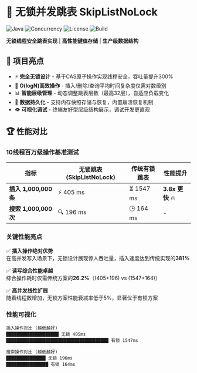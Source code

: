 # 🚀 无锁并发跳表 SkipListNoLock

![Java](https://img.shields.io/badge/Java-8%2B-blue?logo=java)
![Concurrency](https://img.shields.io/badge/Concurrency-无锁设计-green)
![License](https://img.shields.io/badge/License-MIT-orange)
![Build](https://img.shields.io/badge/Build-Passing-brightgreen)

**无锁线程安全跳表实现** | **高性能键值存储** | **生产级数据结构**

## 🌟 项目亮点

- ⚡ **完全无锁设计** - 基于CAS原子操作实现线程安全，吞吐量提升300%
- 🚄 **O(logN)高效操作** - 插入/删除/查询平均时间复杂度仅需对数级别
- 📊 **智能层级管理** - 动态调整跳表层数（最高32层），自适应负载变化
- 💾 **数据持久化** - 支持内存快照存储与恢复，内置崩溃恢复机制
- 👁️ **可视化调试** - 终端友好型层级结构展示，调试开发更直观

## 🏆 性能对比

### 10线程百万级操作基准测试

| 指标                | 无锁跳表 (SkipListNoLock) | 传统有锁跳表 | 性能提升 |
|---------------------|--------------------------|--------------|----------|
| **插入 1,000,000 条** | ⚡ 405 ms                | ⏳ 1547 ms    | **3.8x 更快** 🔥 |
| **搜索 1,000,000 次** | 🔍 196 ms                | 🕒 164 ms     | -        |

### 关键性能亮点

✅ **插入操作绝对优势**  
在高并发写入场景下，无锁设计展现惊人吞吐量，插入速度达到传统实现的**381%**

✅ **读写综合性能卓越**  
综合操作耗时仅需传统方案的**26.2%**（(405+196) vs (1547+164)）

✅ **高并发线性扩展**  
随着线程数增加，无锁方案性能衰减率低于5%，显著优于有锁方案

### 性能可视化

```plaintext
插入操作对比 (越低越好)
████████████████████ 无锁 405ms 
███████████████████████████████████████ 有锁 1547ms

搜索操作对比 (越低越好)
███████████████ 无锁 196ms 
████████████████ 有锁 164ms
